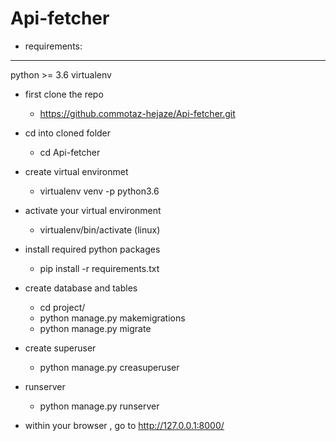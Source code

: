 # Api-fetcher

- requirements:
-----------------
python >= 3.6
virtualenv

* first clone the repo
  - https://github.commotaz-hejaze/Api-fetcher.git


* cd into cloned folder
  - cd Api-fetcher

* create virtual environmet
  - virtualenv venv -p python3.6
  
* activate your virtual environment
  - virtualenv/bin/activate (linux)

* install required python packages
  - pip install -r requirements.txt

* create database and tables
  - cd project/
  - python manage.py makemigrations
  - python manage.py migrate

* create superuser
  - python manage.py creasuperuser

* runserver
  - python manage.py runserver

* within your browser , go to http://127.0.0.1:8000/
